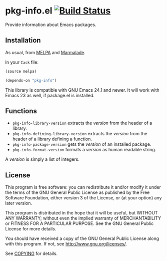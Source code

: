 pkg-info.el [![Build Status](https://travis-ci.org/lunaryorn/pkg-info.el.png?branch=master)](https://travis-ci.org/lunaryorn/pkg-info.el)
===========

Provide information about Emacs packages.

Installation
------------

As usual, from [MELPA](http://melpa.milkbox.net) and
[Marmalade](http://marmalade-repo.org/).

In your `Cask` file:

```lisp
(source melpa)

(depends-on "pkg-info")
```

This library is compatible with GNU Emacs 24.1 and newer.  It will work with
Emacs 23 as well, if package.el is installed.

Functions
---------

- `pkg-info-library-version` extracts the *version* from the header of a library.
- `pkg-info-defining-library-version` extracts the *version* from the header of
  a library defining a function.
- `pkg-info-package-version` gets the *version* of an installed package.
- `pkg-info-format-version` formats a *version* as human readable string.

A *version* is simply a list of integers.

License
-------

This program is free software: you can redistribute it and/or modify it under
the terms of the GNU General Public License as published by the Free Software
Foundation, either version 3 of the License, or (at your option) any later
version.

This program is distributed in the hope that it will be useful, but WITHOUT ANY
WARRANTY; without even the implied warranty of MERCHANTABILITY or FITNESS FOR A
PARTICULAR PURPOSE.  See the GNU General Public License for more details.

You should have received a copy of the GNU General Public License along with
this program.  If not, see http://www.gnu.org/licenses/.

See [COPYING](https://github.com/lunaryorn/pkg-info.el/blob/master/COPYING) for
details.
